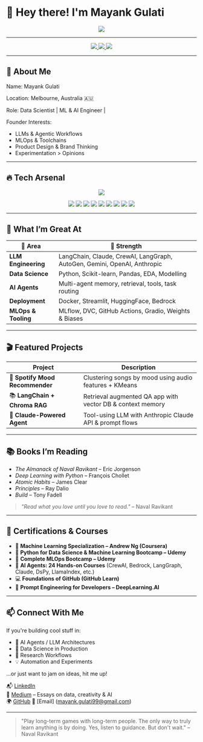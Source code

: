 # 👋 Hey there! I'm **Mayank Gulati**

<p align="center">
  <img src="https://readme-typing-svg.demolab.com?font=Fira+Code&weight=500&size=26&duration=3000&pause=1000&color=00F7FF&center=true&vCenter=true&width=435&lines=Data+Scientist+%7C+ML+%26+AI+Engineer"/>
</p>


---

<p align="center">
  <a href="www.linkedin.com/in/mayank-gulati1993/">
    <img src="https://img.shields.io/badge/-Mayank%20Gulati-blue?style=flat-square&logo=Linkedin&logoColor=white&link=https://www.linkedin.com/in/mayankgulati11/"/>
  </a>
  <a href="mailto:mayank@example.com">
    <img src="https://img.shields.io/badge/Gmail-D14836?style=flat-square&logo=gmail&logoColor=white"/>
  </a>
  <a href="https://github.com/Basswala">
    <img src="https://img.shields.io/github/followers/Basswala?label=Follow&style=social"/>
  </a>
</p>

---

## 🚀 About Me


Name: Mayank Gulati

Location: Melbourne, Australia 🇦🇺

Role: Data Scientist | ML & AI Engineer |

Founder Interests:
  - LLMs & Agentic Workflows
  - MLOps & Toolchains
  - Product Design & Brand Thinking
  - Experimentation > Opinions


---

## 🔥 Tech Arsenal

<p align="center">
  <img src="https://skillicons.dev/icons?i=python,tensorflow,pytorch,fastapi,docker,git,github,vscode,jupyter,mysql,postgres,figma&perline=8"/>
</p>

<p align="center">
  <img src="https://img.shields.io/badge/OpenAI-0055FF?style=flat&logo=openai&logoColor=white"/>
  <img src="https://img.shields.io/badge/Anthropic-000000?style=flat&logo=anthropic&logoColor=white"/>
  <img src="https://img.shields.io/badge/Cursor%20AI-000000?style=flat&logo=data:image/svg+xml;base64,&logoColor=white"/>
  <img src="https://img.shields.io/badge/Google%20Gemini-4285F4?style=flat&logo=google&logoColor=white"/>
  <img src="https://img.shields.io/badge/HuggingFace-FCC624?style=flat&logo=huggingface&logoColor=black"/>
  <img src="https://img.shields.io/badge/LangChain-333333?style=flat&logo=langchain&logoColor=white"/>
  <img src="https://img.shields.io/badge/LlamaIndex-FFCA28?style=flat&logo=llama&logoColor=black"/>
  <img src="https://img.shields.io/badge/MLflow-0072C6?style=flat&logo=mlflow&logoColor=white"/>
  <img src="https://img.shields.io/badge/Gradio-FF6F61?style=flat&logo=gradio&logoColor=white"/>
</p>

---

## 🧠 What I’m Great At

| 🧩 Area | 🌟 Strength |
|--------|--------------------------|
| **LLM Engineering** | LangChain, Claude, CrewAI, LangGraph, AutoGen, Gemini, OpenAI, Anthropic |
| **Data Science** | Python, Scikit-learn, Pandas, EDA, Modelling |
| **AI Agents** | Multi-agent memory, retrieval, tools, task routing |
| **Deployment** | Docker, Streamlit, HuggingFace, Bedrock |
| **MLOps & Tooling** | MLflow, DVC, GitHub Actions, Gradio, Weights & Biases |

---

## 🎬 Featured Projects

| Project | Description |
|--------|-------------|
| 🎵 **Spotify Mood Recommender** | Clustering songs by mood using audio features + KMeans |
| 📚 **LangChain + Chroma RAG** | Retrieval augmented QA app with vector DB & context memory |
| 🤖 **Claude-Powered Agent** | Tool-using LLM with Anthropic Claude API & prompt flows |

---

## 📚 Books I’m Reading

- *The Almanack of Naval Ravikant* – Eric Jorgenson  
- *Deep Learning with Python* – François Chollet  
- *Atomic Habits* – James Clear  
- *Principles* – Ray Dalio  
- *Build* – Tony Fadell

> *"Read what you love until you love to read."* – Naval Ravikant

---

## 📜 Certifications & Courses

- 📘 **Machine Learning Specialization – Andrew Ng (Coursera)**
- 🐍 **Python for Data Science & Machine Learning Bootcamp – Udemy**
- 🔁 **Complete MLOps Bootcamp – Udemy**
- 🤖 **AI Agents: 24 Hands-on Courses** (CrewAI, Bedrock, LangGraph, Claude, DsPy, LlamaIndex, etc.)
- 💻 **Foundations of GitHub (GitHub Learn)**
- 🎯 **Prompt Engineering for Developers – DeepLearning.AI**

---

## 📫 Connect With Me

If you're building cool stuff in:
- 🧠 AI Agents / LLM Architectures
- 🧩 Data Science in Production
- 🔬 Research Workflows
- 💡 Automation and Experiments

...or just want to jam on ideas, hit me up!

📬 [LinkedIn](https://www.linkedin.com/in/mayankgulati11/)  
🧠 [Medium](https://medium.com/@basswala) – Essays on data, creativity & AI  
🌍 [GitHub](https://github.com/Basswala)
📧 [Email] (mayank.gulati99@gmail.com)  


---

> "Play long-term games with long-term people. The only way to truly learn anything is by doing. Yes, listen to guidance. But don't wait." – Naval Ravikant
